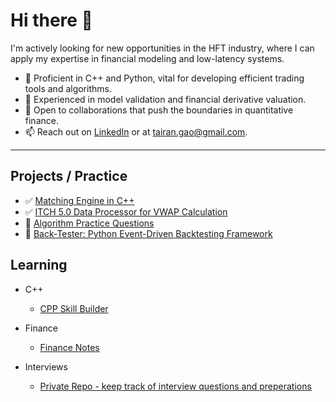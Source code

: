 # Hi there 👋

I'm actively looking for new opportunities in the HFT industry, where I can apply my expertise in financial modeling and low-latency systems.

- 🔭 Proficient in C++ and Python, vital for developing efficient trading tools and algorithms.
- 🌱 Experienced in model validation and financial derivative valuation.
- 👯 Open to collaborations that push the boundaries in quantitative finance.
- 📫 Reach out on [LinkedIn](https://www.linkedin.com/in/tairangao/) or at <tairan.gao@gmail.com>.

---

## Projects / Practice

- :white_check_mark: [Matching Engine in C++](https://github.com/GuG-Shadamu/MatchingEngine/tree/main)
- :white_check_mark: [ITCH 5.0 Data Processor for VWAP Calculation](https://github.com/GuG-Shadamu/VWAP-From-ITCH5)
- :date: [Algorithm Practice Questions](https://github.com/GuG-Shadamu/Algorithm)
- :construction: [Back-Tester: Python Event-Driven Backtesting Framework](https://github.com/GuG-Shadamu/back-tester)



## Learning

- C++
  - [CPP Skill Builder](https://github.com/GuG-Shadamu/CPPSkillBuilder)

- Finance
  - [Finance Notes](https://github.com/GuG-Shadamu/Finance)

- Interviews
  - [Private Repo - keep track of interview questions and preperations](https://github.com/GuG-Shadamu/job-seeking)


